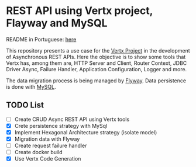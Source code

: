# REST API using Vertx project, Flayway and MySQL

README in Portuguese: [here](docs/README.md)

This repository presents a use case for the [Vertx Project](https://vertx.io/) in the development of Asynchronous REST APIs. Here the objective is to show some tools that Vertx has, among them are, HTTP Server and Client, Router Context, JDBC Driver Async, Failure Handler, Application Configuration, Logger and more.

The data migration process is being managed by [Flyway](https://flywaydb.org/). Data persistence is done with [MySQL](https://www.mysql.com/).

## TODO List
- [ ] Create CRUD Async REST API  using Vertx tools
- [x] Crete persistence strategy with MySql
- [x] Implement Hexagonal Architecture strategy (isolate model)
- [x] Migration data with Flyway
- [ ] Create request failure handler
- [ ] Create docker build
- [X] Use Vertx Code Generation
